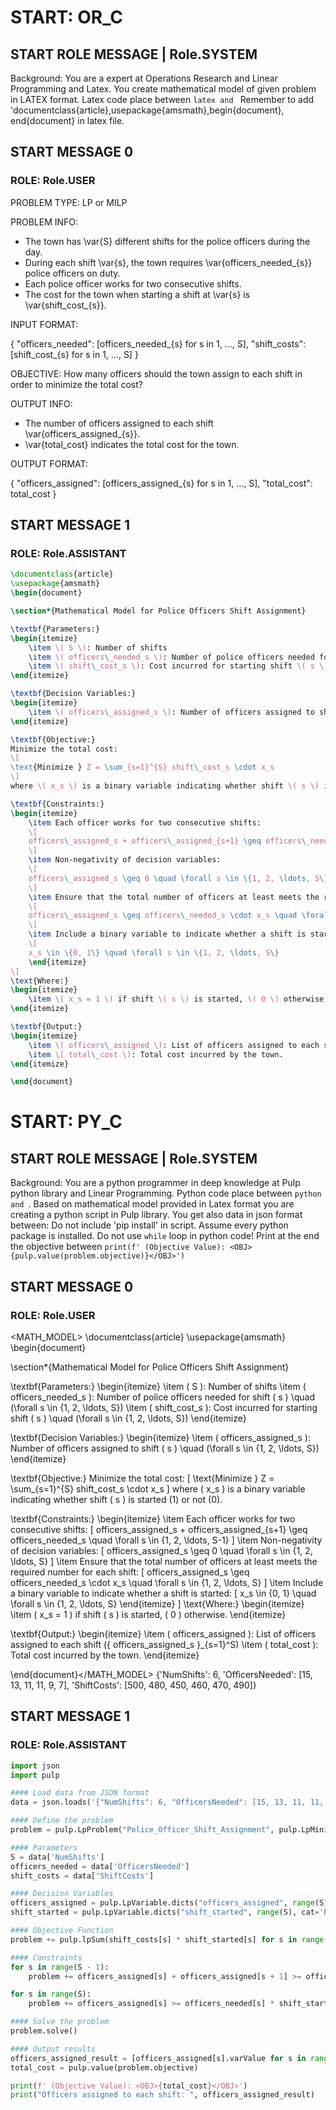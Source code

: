 # START: OR_C 
## START ROLE MESSAGE | Role.SYSTEM 
Background: You are a expert at Operations Research and Linear Programming and Latex. You create mathematical model of given problem in LATEX format. Latex code place between ```latex and ``` Remember to add 'documentclass{article},usepackage{amsmath},begin{document}, end{document} in latex file. 
## START MESSAGE 0 
### ROLE: Role.USER
<DESCRIPTION>
PROBLEM TYPE: LP or MILP

PROBLEM INFO:

- The town has \var{S} different shifts for the police officers during the day.
- During each shift \var{s}, the town requires \var{officers_needed_{s}} police officers on duty.
- Each police officer works for two consecutive shifts.
- The cost for the town when starting a shift at \var{s} is \var{shift_cost_{s}}.

INPUT FORMAT: 

{
    "officers_needed": [officers_needed_{s} for s in 1, ..., S],
    "shift_costs": [shift_cost_{s} for s in 1, ..., S]
}

OBJECTIVE: How many officers should the town assign to each shift in order to minimize the total cost?

OUTPUT INFO:

- The number of officers assigned to each shift \var{officers_assigned_{s}}.
- \var{total_cost} indicates the total cost for the town.

OUTPUT FORMAT:

{
    "officers_assigned": [officers_assigned_{s} for s in 1, ..., S],
    "total_cost": total_cost
}
</DESCRIPTION>


## START MESSAGE 1 
### ROLE: Role.ASSISTANT
```latex
\documentclass{article}
\usepackage{amsmath}
\begin{document}

\section*{Mathematical Model for Police Officers Shift Assignment}

\textbf{Parameters:}
\begin{itemize}
    \item \( S \): Number of shifts
    \item \( officers\_needed_s \): Number of police officers needed for shift \( s \) \quad \(\forall s \in \{1, 2, \ldots, S\}\)
    \item \( shift\_cost_s \): Cost incurred for starting shift \( s \) \quad \(\forall s \in \{1, 2, \ldots, S\}\)
\end{itemize}

\textbf{Decision Variables:}
\begin{itemize}
    \item \( officers\_assigned_s \): Number of officers assigned to shift \( s \) \quad \(\forall s \in \{1, 2, \ldots, S\}\)
\end{itemize}

\textbf{Objective:}
Minimize the total cost:
\[
\text{Minimize } Z = \sum_{s=1}^{S} shift\_cost_s \cdot x_s
\]
where \( x_s \) is a binary variable indicating whether shift \( s \) is started (1) or not (0).

\textbf{Constraints:}
\begin{itemize}
    \item Each officer works for two consecutive shifts:
    \[
    officers\_assigned_s + officers\_assigned_{s+1} \geq officers\_needed_s \quad \forall s \in \{1, 2, \ldots, S-1\}
    \]
    \item Non-negativity of decision variables:
    \[
    officers\_assigned_s \geq 0 \quad \forall s \in \{1, 2, \ldots, S\}
    \]
    \item Ensure that the total number of officers at least meets the required number for each shift:
    \[
    officers\_assigned_s \geq officers\_needed_s \cdot x_s \quad \forall s \in \{1, 2, \ldots, S\}
    \]
    \item Include a binary variable to indicate whether a shift is started:
    \[
    x_s \in \{0, 1\} \quad \forall s \in \{1, 2, \ldots, S\}
    \end{itemize}
\]
\text{Where:}
\begin{itemize}
    \item \( x_s = 1 \) if shift \( s \) is started, \( 0 \) otherwise.
\end{itemize}

\textbf{Output:}
\begin{itemize}
    \item \( officers\_assigned \): List of officers assigned to each shift \(\{ officers\_assigned_s \}_{s=1}^S\)
    \item \( total\_cost \): Total cost incurred by the town.
\end{itemize}

\end{document}
```

# START: PY_C 
## START ROLE MESSAGE | Role.SYSTEM 
Background: You are a python programmer in deep knowledge at Pulp python library and Linear Programming. Python code place between ```python and ```. Based on mathematical model provided in Latex format you are creating a python script in Pulp library. You get also data in json format between: <DATA></DATA> Do not include 'pip install' in script. Assume every python package is installed. Do not use `while` loop in python code! Print at the end the objective between <OBJ></OBJ> `print(f' (Objective Value): <OBJ>{pulp.value(problem.objective)}</OBJ>')` 
## START MESSAGE 0 
### ROLE: Role.USER
<MATH_MODEL>
\documentclass{article}
\usepackage{amsmath}
\begin{document}

\section*{Mathematical Model for Police Officers Shift Assignment}

\textbf{Parameters:}
\begin{itemize}
    \item \( S \): Number of shifts
    \item \( officers\_needed_s \): Number of police officers needed for shift \( s \) \quad \(\forall s \in \{1, 2, \ldots, S\}\)
    \item \( shift\_cost_s \): Cost incurred for starting shift \( s \) \quad \(\forall s \in \{1, 2, \ldots, S\}\)
\end{itemize}

\textbf{Decision Variables:}
\begin{itemize}
    \item \( officers\_assigned_s \): Number of officers assigned to shift \( s \) \quad \(\forall s \in \{1, 2, \ldots, S\}\)
\end{itemize}

\textbf{Objective:}
Minimize the total cost:
\[
\text{Minimize } Z = \sum_{s=1}^{S} shift\_cost_s \cdot x_s
\]
where \( x_s \) is a binary variable indicating whether shift \( s \) is started (1) or not (0).

\textbf{Constraints:}
\begin{itemize}
    \item Each officer works for two consecutive shifts:
    \[
    officers\_assigned_s + officers\_assigned_{s+1} \geq officers\_needed_s \quad \forall s \in \{1, 2, \ldots, S-1\}
    \]
    \item Non-negativity of decision variables:
    \[
    officers\_assigned_s \geq 0 \quad \forall s \in \{1, 2, \ldots, S\}
    \]
    \item Ensure that the total number of officers at least meets the required number for each shift:
    \[
    officers\_assigned_s \geq officers\_needed_s \cdot x_s \quad \forall s \in \{1, 2, \ldots, S\}
    \]
    \item Include a binary variable to indicate whether a shift is started:
    \[
    x_s \in \{0, 1\} \quad \forall s \in \{1, 2, \ldots, S\}
    \end{itemize}
\]
\text{Where:}
\begin{itemize}
    \item \( x_s = 1 \) if shift \( s \) is started, \( 0 \) otherwise.
\end{itemize}

\textbf{Output:}
\begin{itemize}
    \item \( officers\_assigned \): List of officers assigned to each shift \(\{ officers\_assigned_s \}_{s=1}^S\)
    \item \( total\_cost \): Total cost incurred by the town.
\end{itemize}

\end{document}</MATH_MODEL>
<DATA>
{'NumShifts': 6, 'OfficersNeeded': [15, 13, 11, 11, 9, 7], 'ShiftCosts': [500, 480, 450, 460, 470, 490]}</DATA>


## START MESSAGE 1 
### ROLE: Role.ASSISTANT
```python
import json
import pulp

#### Load data from JSON format
data = json.loads('{"NumShifts": 6, "OfficersNeeded": [15, 13, 11, 11, 9, 7], "ShiftCosts": [500, 480, 450, 460, 470, 490]}')

#### Define the problem
problem = pulp.LpProblem("Police_Officer_Shift_Assignment", pulp.LpMinimize)

#### Parameters
S = data['NumShifts']
officers_needed = data['OfficersNeeded']
shift_costs = data['ShiftCosts']

#### Decision Variables
officers_assigned = pulp.LpVariable.dicts("officers_assigned", range(S), lowBound=0, cat='Continuous')
shift_started = pulp.LpVariable.dicts("shift_started", range(S), cat='Binary')

#### Objective Function
problem += pulp.lpSum(shift_costs[s] * shift_started[s] for s in range(S)), "Total_Cost"

#### Constraints
for s in range(S - 1):
    problem += officers_assigned[s] + officers_assigned[s + 1] >= officers_needed[s], f"Consecutive_Officer_Requirement_{s}"

for s in range(S):
    problem += officers_assigned[s] >= officers_needed[s] * shift_started[s], f"Officers_Assigned_Requirement_{s}"

#### Solve the problem
problem.solve()

#### Output results
officers_assigned_result = [officers_assigned[s].varValue for s in range(S)]
total_cost = pulp.value(problem.objective)

print(f' (Objective Value): <OBJ>{total_cost}</OBJ>')
print("Officers assigned to each shift: ", officers_assigned_result)
```

